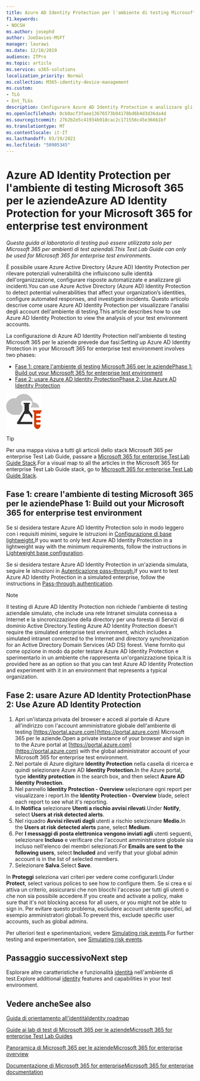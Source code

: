 ```yaml
---
title: Azure AD Identity Protection per l'ambiente di testing Microsoft 365 per le aziende
f1.keywords:
- NOCSH
ms.author: josephd
author: JoeDavies-MSFT
manager: laurawi
ms.date: 12/10/2019
audience: ITPro
ms.topic: article
ms.service: o365-solutions
localization_priority: Normal
ms.collection: M365-identity-device-management
ms.custom:
- TLG
- Ent_TLGs
description: Configurare Azure AD Identity Protection e analizzare gli account correnti nell'Microsoft 365 per l'ambiente di testing aziendale.
ms.openlocfilehash: 0cb0acf3faee13676573b04178bd6b4d3d36da4d
ms.sourcegitcommit: 27b2b2e5c41934b918cac2c171556c45e36661bf
ms.translationtype: MT
ms.contentlocale: it-IT
ms.lasthandoff: 03/19/2021
ms.locfileid: "50905345"
---
```

# <a name="azure-ad-identity-protection-for-your-microsoft-365-for-enterprise-test-environment"></a><span data-ttu-id="68fa6-103">Azure AD Identity Protection per l'ambiente di testing Microsoft 365 per le aziende</span><span class="sxs-lookup"><span data-stu-id="68fa6-103">Azure AD Identity Protection for your Microsoft 365 for enterprise test environment</span></span>

<span data-ttu-id="68fa6-104">*Questa guida al laboratorio di testing può essere utilizzata solo per Microsoft 365 per ambienti di test aziendali.*</span><span class="sxs-lookup"><span data-stu-id="68fa6-104">*This Test Lab Guide can only be used for Microsoft 365 for enterprise test environments.*</span></span>

<span data-ttu-id="68fa6-105">È possibile usare Azure Active Directory (Azure AD) Identity Protection per rilevare potenziali vulnerabilità che influiscono sulle identità dell'organizzazione, configurare risposte automatizzate e analizzare gli incidenti.</span><span class="sxs-lookup"><span data-stu-id="68fa6-105">You can use Azure Active Directory (Azure AD) Identity Protection to detect potential vulnerabilities that affect your organization’s identities, configure automated responses, and investigate incidents.</span></span> <span data-ttu-id="68fa6-106">Questo articolo descrive come usare Azure AD Identity Protection per visualizzare l'analisi degli account dell'ambiente di testing.</span><span class="sxs-lookup"><span data-stu-id="68fa6-106">This article describes how to use Azure AD Identity Protection to view the analysis of your test environment accounts.</span></span>

<span data-ttu-id="68fa6-107">La configurazione di Azure AD Identity Protection nell'ambiente di testing Microsoft 365 per le aziende prevede due fasi:</span><span class="sxs-lookup"><span data-stu-id="68fa6-107">Setting up Azure AD Identity Protection in your Microsoft 365 for enterprise test environment involves two phases:</span></span>

- [<span data-ttu-id="68fa6-108">Fase 1: creare l'ambiente di testing Microsoft 365 per le aziende</span><span class="sxs-lookup"><span data-stu-id="68fa6-108">Phase 1: Build out your Microsoft 365 for enterprise test environment</span></span>](#phase-1-build-out-your-microsoft-365-for-enterprise-test-environment)
- [<span data-ttu-id="68fa6-109">Fase 2: usare Azure AD Identity Protection</span><span class="sxs-lookup"><span data-stu-id="68fa6-109">Phase 2: Use Azure AD Identity Protection</span></span>](#phase-2-use-azure-ad-identity-protection)

![Guide al lab di test per il cloud Microsoft](../media/m365-enterprise-test-lab-guides/cloud-tlg-icon.png) 
    
> [!TIP]
> <span data-ttu-id="68fa6-111">Per una mappa visiva a tutti gli articoli dello stack Microsoft 365 per enterprise Test Lab Guide, passare a [Microsoft 365 for enterprise Test Lab Guide Stack](../downloads/Microsoft365EnterpriseTLGStack.pdf).</span><span class="sxs-lookup"><span data-stu-id="68fa6-111">For a visual map to all the articles in the Microsoft 365 for enterprise Test Lab Guide stack, go to [Microsoft 365 for enterprise Test Lab Guide Stack](../downloads/Microsoft365EnterpriseTLGStack.pdf).</span></span>
  
## <a name="phase-1-build-out-your-microsoft-365-for-enterprise-test-environment"></a><span data-ttu-id="68fa6-112">Fase 1: creare l'ambiente di testing Microsoft 365 per le aziende</span><span class="sxs-lookup"><span data-stu-id="68fa6-112">Phase 1: Build out your Microsoft 365 for enterprise test environment</span></span>

<span data-ttu-id="68fa6-113">Se si desidera testare Azure AD Identity Protection solo in modo leggero con i requisiti minimi, seguire le istruzioni in [Configurazione di base lightweight.](lightweight-base-configuration-microsoft-365-enterprise.md)</span><span class="sxs-lookup"><span data-stu-id="68fa6-113">If you want to only test Azure AD Identity Protection in a lightweight way with the minimum requirements, follow the instructions in [Lightweight base configuration](lightweight-base-configuration-microsoft-365-enterprise.md).</span></span>
  
<span data-ttu-id="68fa6-114">Se si desidera testare Azure AD Identity Protection in un'azienda simulata, seguire le istruzioni in [Autenticazione pass-through.](pass-through-auth-m365-ent-test-environment.md)</span><span class="sxs-lookup"><span data-stu-id="68fa6-114">If you want to test Azure AD Identity Protection in a simulated enterprise, follow the instructions in [Pass-through authentication](pass-through-auth-m365-ent-test-environment.md).</span></span>
  
> [!NOTE]
> <span data-ttu-id="68fa6-115">Il testing di Azure AD Identity Protection non richiede l'ambiente di testing aziendale simulato, che include una rete Intranet simulata connessa a Internet e la sincronizzazione della directory per una foresta di Servizi di dominio Active Directory.</span><span class="sxs-lookup"><span data-stu-id="68fa6-115">Testing Azure AD Identity Protection doesn't require the simulated enterprise test environment, which includes a simulated intranet connected to the Internet and directory synchronization for an Active Directory Domain Services (AD DS) forest.</span></span> <span data-ttu-id="68fa6-116">Viene fornito qui come opzione in modo da poter testare Azure AD Identity Protection e sperimentarlo in un ambiente che rappresenta un'organizzazione tipica.</span><span class="sxs-lookup"><span data-stu-id="68fa6-116">It is provided here as an option so that you can test Azure AD Identity Protection and experiment with it in an environment that represents a typical organization.</span></span>
  
## <a name="phase-2-use-azure-ad-identity-protection"></a><span data-ttu-id="68fa6-117">Fase 2: usare Azure AD Identity Protection</span><span class="sxs-lookup"><span data-stu-id="68fa6-117">Phase 2: Use Azure AD Identity Protection</span></span>

1. <span data-ttu-id="68fa6-118">Apri un'istanza privata del browser e accedi al portale di Azure all'indirizzo con l'account amministratore globale dell'ambiente di testing [https://portal.azure.com](https://portal.azure.com) Microsoft 365 per le aziende.</span><span class="sxs-lookup"><span data-stu-id="68fa6-118">Open a private instance of your browser and sign in to the Azure portal at [https://portal.azure.com](https://portal.azure.com) with the global administrator account of your Microsoft 365 for enterprise test environment.</span></span>
2. <span data-ttu-id="68fa6-119">Nel portale di Azure digitare **Identity Protection** nella casella di ricerca e quindi selezionare Azure AD **Identity Protection.**</span><span class="sxs-lookup"><span data-stu-id="68fa6-119">In the Azure portal, type **identity protection** in the search box, and then select **Azure AD Identity Protection**.</span></span>
3. <span data-ttu-id="68fa6-120">Nel pannello **Identity Protection - Overview** selezionare ogni report per visualizzare i report.</span><span class="sxs-lookup"><span data-stu-id="68fa6-120">In the **Identity Protection - Overview** blade, select each report to see what it's reporting.</span></span>
4. <span data-ttu-id="68fa6-121">In **Notifica** selezionare **Utenti a rischio avvisi rilevati**.</span><span class="sxs-lookup"><span data-stu-id="68fa6-121">Under **Notify**, select **Users at risk detected alerts**.</span></span>
5. <span data-ttu-id="68fa6-122">Nel riquadro **Avvisi rilevati dagli** utenti a rischio selezionare **Medio.**</span><span class="sxs-lookup"><span data-stu-id="68fa6-122">In the **Users at risk detected alerts** pane, select **Medium**.</span></span>
6. <span data-ttu-id="68fa6-123">Per **I messaggi di posta elettronica vengono inviati agli** utenti seguenti, selezionare **Incluso** e verificare che l'account amministratore globale sia incluso nell'elenco dei membri selezionati.</span><span class="sxs-lookup"><span data-stu-id="68fa6-123">For **Emails are sent to the following users**, select **Included** and verify that your global admin account is in the list of selected members.</span></span>
7. <span data-ttu-id="68fa6-124">Selezionare **Salva**.</span><span class="sxs-lookup"><span data-stu-id="68fa6-124">Select **Save**.</span></span>

<span data-ttu-id="68fa6-125">In **Proteggi** seleziona vari criteri per vedere come configurarli.</span><span class="sxs-lookup"><span data-stu-id="68fa6-125">Under **Protect**, select various polices to see how to configure them.</span></span> <span data-ttu-id="68fa6-126">Se si crea e si attiva un criterio, assicurarsi che non blocchi l'accesso per tutti gli utenti o che non sia possibile accedere.</span><span class="sxs-lookup"><span data-stu-id="68fa6-126">If you create and activate a policy, make sure that it's not blocking access for all users, or you might not be able to sign in.</span></span> <span data-ttu-id="68fa6-127">Per evitare questo problema, escludere account utente specifici, ad esempio amministratori globali.</span><span class="sxs-lookup"><span data-stu-id="68fa6-127">To prevent this, exclude specific user accounts, such as global admins.</span></span>

<span data-ttu-id="68fa6-128">Per ulteriori test e sperimentazioni, vedere [Simulating risk events](/azure/active-directory/active-directory-identityprotection-playbook).</span><span class="sxs-lookup"><span data-stu-id="68fa6-128">For further testing and experimentation, see [Simulating risk events](/azure/active-directory/active-directory-identityprotection-playbook).</span></span>

## <a name="next-step"></a><span data-ttu-id="68fa6-129">Passaggio successivo</span><span class="sxs-lookup"><span data-stu-id="68fa6-129">Next step</span></span>

<span data-ttu-id="68fa6-130">Esplorare altre caratteristiche e funzionalità [identità](m365-enterprise-test-lab-guides.md#identity) nell'ambiente di test.</span><span class="sxs-lookup"><span data-stu-id="68fa6-130">Explore additional [identity](m365-enterprise-test-lab-guides.md#identity) features and capabilities in your test environment.</span></span>

## <a name="see-also"></a><span data-ttu-id="68fa6-131">Vedere anche</span><span class="sxs-lookup"><span data-stu-id="68fa6-131">See also</span></span>

[<span data-ttu-id="68fa6-132">Guida di orientamento all'identità</span><span class="sxs-lookup"><span data-stu-id="68fa6-132">Identity roadmap</span></span>](identity-roadmap-microsoft-365.md)

[<span data-ttu-id="68fa6-133">Guide ai lab di test di Microsoft 365 per le aziende</span><span class="sxs-lookup"><span data-stu-id="68fa6-133">Microsoft 365 for enterprise Test Lab Guides</span></span>](m365-enterprise-test-lab-guides.md)

[<span data-ttu-id="68fa6-134">Panoramica di Microsoft 365 per le aziende</span><span class="sxs-lookup"><span data-stu-id="68fa6-134">Microsoft 365 for enterprise overview</span></span>](microsoft-365-overview.md)

[<span data-ttu-id="68fa6-135">Documentazione di Microsoft 365 for enterprise</span><span class="sxs-lookup"><span data-stu-id="68fa6-135">Microsoft 365 for enterprise documentation</span></span>](/microsoft-365-enterprise/)